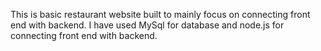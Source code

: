  This is basic restaurant website built to mainly focus on connecting front end with backend. I have used MySql for database and node.js for connecting front end with backend.
